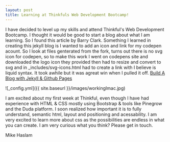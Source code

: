 ```yaml
---
layout: post
title: Learning at Thinkfuls Web Development Bootcamp!
---
```



I have decided to level up my skills and attend Thinkful's Web Development Bootcamp. I thought it would be  good to start a blog about what I am learning. So I found this article by Barry Clark. Something I learned in creating this jekyll blog is I wanted to add an icon and link for my codepen acount. So I look at files genterated from the fork, turns out there is no svg icon for codepen, so to make this work I went on codepens site and downloaded the logo icon they provided then had to resize and convert to svg and in _includes/svg-icons.html had to create a link with  I believe is liquid syntax. It took awhile but it was agreat win when I pulled it off.
[Build A Blog with Jekyll & Github Pages](https://www.smashingmagazine.com/2014/08/build-blog-jekyll-github-pages/)

![_config.yml]({{ site.baseurl }}/images/workingImac.jpg)

I am excited about my first week at Thinkful, even though I have had experience with HTML & CSS mostly using Bootstrap & tools like Pinegrow and the Duda platform. I soon realized how important it is to fully understand, semantic html, layout and positioning and acessability. I am very excited to learn more about css as the possibilities are endless in what you can create. I am very curious what you think? Please get in touch.

Mike Haslam
